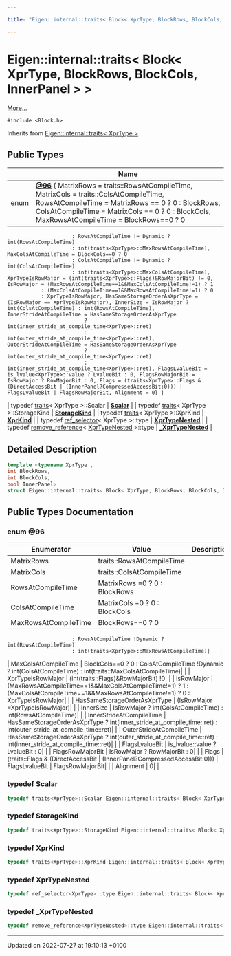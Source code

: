 ```yaml
---

title: "Eigen::internal::traits< Block< XprType, BlockRows, BlockCols, InnerPanel > >"

---
```


# Eigen::internal::traits< Block< XprType, BlockRows, BlockCols, InnerPanel > >



 [More...](#detailed-description)


`#include <Block.h>`

Inherits from [Eigen::internal::traits< XprType >](http://example.org/classes/structeigen_1_1internal_1_1traits/)

## Public Types

|                | Name           |
| -------------- | -------------- |
| enum| **[@96](http://example.org/classes/structeigen_1_1internal_1_1traits_3_01block_3_01xprtype_00_01blockrows_00_01blockcols_00_01innerpanel_01_4_01_4/#enum-@96)** { MatrixRows = traits<XprType>::RowsAtCompileTime, MatrixCols = traits<XprType>::ColsAtCompileTime, RowsAtCompileTime = MatrixRows == 0 ? 0 : BlockRows, ColsAtCompileTime = MatrixCols == 0 ? 0 : BlockCols, MaxRowsAtCompileTime = BlockRows==0 ? 0
                         : RowsAtCompileTime != Dynamic ? int(RowsAtCompileTime)
                         : int(traits<XprType>::MaxRowsAtCompileTime), MaxColsAtCompileTime = BlockCols==0 ? 0
                         : ColsAtCompileTime != Dynamic ? int(ColsAtCompileTime)
                         : int(traits<XprType>::MaxColsAtCompileTime), XprTypeIsRowMajor = (int(traits<XprType>::Flags)&RowMajorBit) != 0, IsRowMajor = (MaxRowsAtCompileTime==1&&MaxColsAtCompileTime!=1) ? 1
               : (MaxColsAtCompileTime==1&&MaxRowsAtCompileTime!=1) ? 0
               : XprTypeIsRowMajor, HasSameStorageOrderAsXprType = (IsRowMajor == XprTypeIsRowMajor), InnerSize = IsRowMajor ? int(ColsAtCompileTime) : int(RowsAtCompileTime), InnerStrideAtCompileTime = HasSameStorageOrderAsXprType
                             ? int(inner_stride_at_compile_time<XprType>::ret)
                             : int(outer_stride_at_compile_time<XprType>::ret), OuterStrideAtCompileTime = HasSameStorageOrderAsXprType
                             ? int(outer_stride_at_compile_time<XprType>::ret)
                             : int(inner_stride_at_compile_time<XprType>::ret), FlagsLvalueBit = is_lvalue<XprType>::value ? LvalueBit : 0, FlagsRowMajorBit = IsRowMajor ? RowMajorBit : 0, Flags = (traits<XprType>::Flags & (DirectAccessBit | (InnerPanel?CompressedAccessBit:0))) | FlagsLvalueBit | FlagsRowMajorBit, Alignment = 0} |
| typedef <a href="http://example.org/classes/structeigen_1_1internal_1_1traits/">traits</a>< XprType >::Scalar | **[Scalar](http://example.org/classes/structeigen_1_1internal_1_1traits_3_01block_3_01xprtype_00_01blockrows_00_01blockcols_00_01innerpanel_01_4_01_4/#typedef-scalar)**  |
| typedef <a href="http://example.org/classes/structeigen_1_1internal_1_1traits/">traits</a>< XprType >::StorageKind | **[StorageKind](http://example.org/classes/structeigen_1_1internal_1_1traits_3_01block_3_01xprtype_00_01blockrows_00_01blockcols_00_01innerpanel_01_4_01_4/#typedef-storagekind)**  |
| typedef <a href="http://example.org/classes/structeigen_1_1internal_1_1traits/">traits</a>< XprType >::XprKind | **[XprKind](http://example.org/classes/structeigen_1_1internal_1_1traits_3_01block_3_01xprtype_00_01blockrows_00_01blockcols_00_01innerpanel_01_4_01_4/#typedef-xprkind)**  |
| typedef <a href="http://example.org/classes/structeigen_1_1internal_1_1ref__selector/">ref_selector</a>< XprType >::type | **[XprTypeNested](http://example.org/classes/structeigen_1_1internal_1_1traits_3_01block_3_01xprtype_00_01blockrows_00_01blockcols_00_01innerpanel_01_4_01_4/#typedef-xprtypenested)**  |
| typedef <a href="http://example.org/classes/structeigen_1_1internal_1_1remove__reference/">remove_reference</a>< <a href="http://example.org/classes/structeigen_1_1internal_1_1traits_3_01block_3_01xprtype_00_01blockrows_00_01blockcols_00_01innerpanel_01_4_01_4/#typedef-xprtypenested">XprTypeNested</a> >::type | **[_XprTypeNested](http://example.org/classes/structeigen_1_1internal_1_1traits_3_01block_3_01xprtype_00_01blockrows_00_01blockcols_00_01innerpanel_01_4_01_4/#typedef--xprtypenested)**  |

## Detailed Description

```cpp
template <typename XprType ,
int BlockRows,
int BlockCols,
bool InnerPanel>
struct Eigen::internal::traits< Block< XprType, BlockRows, BlockCols, InnerPanel > >;
```

## Public Types Documentation

### enum @96

| Enumerator | Value | Description |
| ---------- | ----- | ----------- |
| MatrixRows | traits<XprType>::RowsAtCompileTime|   |
| MatrixCols | traits<XprType>::ColsAtCompileTime|   |
| RowsAtCompileTime | MatrixRows =0 ? 0 : BlockRows|   |
| ColsAtCompileTime | MatrixCols =0 ? 0 : BlockCols|   |
| MaxRowsAtCompileTime | BlockRows==0 ? 0
                         : RowsAtCompileTime !Dynamic ? int(RowsAtCompileTime)
                         : int(traits<XprType>::MaxRowsAtCompileTime)|   |
| MaxColsAtCompileTime | BlockCols==0 ? 0
                         : ColsAtCompileTime !Dynamic ? int(ColsAtCompileTime)
                         : int(traits<XprType>::MaxColsAtCompileTime)|   |
| XprTypeIsRowMajor | (int(traits<XprType>::Flags)&RowMajorBit) !0|   |
| IsRowMajor | (MaxRowsAtCompileTime==1&&MaxColsAtCompileTime!=1) ? 1
               : (MaxColsAtCompileTime==1&&MaxRowsAtCompileTime!=1) ? 0
               : XprTypeIsRowMajor|   |
| HasSameStorageOrderAsXprType | (IsRowMajor =XprTypeIsRowMajor)|   |
| InnerSize | IsRowMajor ? int(ColsAtCompileTime) : int(RowsAtCompileTime)|   |
| InnerStrideAtCompileTime | HasSameStorageOrderAsXprType
                             ? int(inner_stride_at_compile_time<XprType>::ret)
                             : int(outer_stride_at_compile_time<XprType>::ret)|   |
| OuterStrideAtCompileTime | HasSameStorageOrderAsXprType
                             ? int(outer_stride_at_compile_time<XprType>::ret)
                             : int(inner_stride_at_compile_time<XprType>::ret)|   |
| FlagsLvalueBit | is_lvalue<XprType>::value ? LvalueBit : 0|   |
| FlagsRowMajorBit | IsRowMajor ? RowMajorBit : 0|   |
| Flags | (traits<XprType>::Flags & (DirectAccessBit | (InnerPanel?CompressedAccessBit:0))) | FlagsLvalueBit | FlagsRowMajorBit|   |
| Alignment | 0|   |




### typedef Scalar

```cpp
typedef traits<XprType>::Scalar Eigen::internal::traits< Block< XprType, BlockRows, BlockCols, InnerPanel > >::Scalar;
```


### typedef StorageKind

```cpp
typedef traits<XprType>::StorageKind Eigen::internal::traits< Block< XprType, BlockRows, BlockCols, InnerPanel > >::StorageKind;
```


### typedef XprKind

```cpp
typedef traits<XprType>::XprKind Eigen::internal::traits< Block< XprType, BlockRows, BlockCols, InnerPanel > >::XprKind;
```


### typedef XprTypeNested

```cpp
typedef ref_selector<XprType>::type Eigen::internal::traits< Block< XprType, BlockRows, BlockCols, InnerPanel > >::XprTypeNested;
```


### typedef _XprTypeNested

```cpp
typedef remove_reference<XprTypeNested>::type Eigen::internal::traits< Block< XprType, BlockRows, BlockCols, InnerPanel > >::_XprTypeNested;
```


-------------------------------

Updated on 2022-07-27 at 19:10:13 +0100